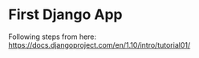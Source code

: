 # First Django App

Following steps from here: https://docs.djangoproject.com/en/1.10/intro/tutorial01/
